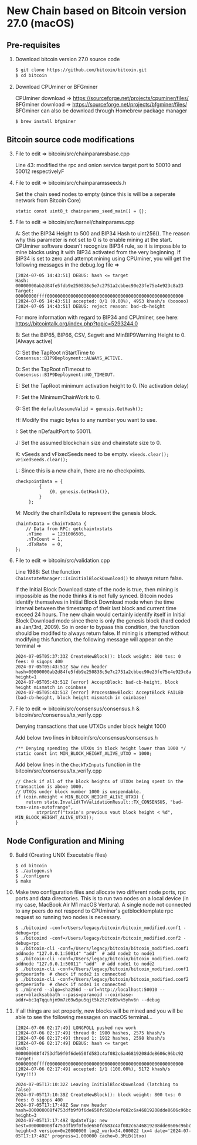 # New Chain based on Bitcoin version 27.0 (macOS)

## Pre-requisites
1. Download bitcoin version 27.0 source code
   
   ```bash
   $ git clone https://github.com/bitcoin/bitcoin.git
   $ cd bitcoin
   ```

2. Download CPUminer or BFGminer
   
   CPUminer download => https://sourceforge.net/projects/cpuminer/files/   
   BFGminer download => https://sourceforge.net/projects/bfgminer/files/   
   BFGminer can also be download through Homebrew package manager
   
   ```bash
   $ brew install bfgminer
   ```

## Bitcoin source code modifications
3. File to edit => bitcoin/src/chainparamsbase.cpp
   
   Line 43: modified the rpc and onion service target port to 50010 and 50012 respectivelyF

4. File to edit => bitcoin/src/chainparamsseeds.h

   Set the chain seed nodes to empty (since this is will be a seperate network from Bitcoin Core)

   ```
   static const uint8_t chainparams_seed_main[] = {};
   ```

5. File to edit => bitcoin/src/kernel/chainparams.cpp

   A: Set the BIP34 Height to 500 and BIP34 Hash to uint256(). The reason why this parameter is not set to 0 is to enable mining at the start.
      CPUminer software doesn't recognize BIP34 rule, so it is impossible to mine blocks using it with BIP34 activated from the very beginning.
      If BIP34 is set to zero and attempt mining using CPUminer, you will get the following messages in the debug.log file =>
      ```
      [2024-07-05 14:43:51] DEBUG: hash <= target
      Hash:   00000000ab2d84fe5fdb9e250838c5e7c2751a2cbbec90e23fe75e4e923c8a23
      Target: 00000000ffff0000000000000000000000000000000000000000000000000000
      [2024-07-05 14:43:51] accepted: 0/1 (0.00%), 4953 khash/s (booooo)
      [2024-07-05 14:43:51] DEBUG: reject reason: bad-cb-height
      ```
      For more information with regard to BIP34 and CPUminer, see here: https://bitcointalk.org/index.php?topic=5293244.0

   B: Set the BIP65, BIP66, CSV, Segwit and MinBIP9Warning Height to 0. (Always active)
   
   C: Set the TapRoot nStartTime to ``` Consensus::BIP9Deployment::ALWAYS_ACTIVE. ```
    
   D: Set the TapRoot nTimeout to ``` Consensus::BIP9Deployment::NO_TIMEOUT. ```
   
   E: Set the TapRoot minimum activation height to 0. (No activation delay)
   
   F: Set the MinimumChainWork to 0.
   
   G: Set the ``` defaultAssumeValid = genesis.GetHash(); ```
   
   H: Modify the magic bytes to any number you want to use.
   
   I: Set the nDefaultPort to 50011.
   
   J: Set the assumed blockchain size and chainstate size to 0.
   
   K: vSeeds and vFixedSeeds need to be empty. ``` vSeeds.clear(); vFixedSeeds.clear(); ```
   
   L: Since this is a new chain, there are no checkpoints.   
      ```
      checkpointData = {
               {
                   {0, genesis.GetHash()},
               }
           };
      ```
      
   M: Modify the chainTxData to represent the genesis block.
      ```
      chainTxData = ChainTxData {
          // Data from RPC: getchaintxstats
          .nTime    = 1231006505,
          .nTxCount = 1,
          .dTxRate  = 0,
      };
      ```

7. File to edit => bitcoin/src/validation.cpp   
   
   Line 1986: Set the function ```ChainstateManager::IsInitialBlockDownload()``` to always return false.
       
   If the Initial Block Download state of the node is true, then mining is impossible as the node thinks it is not fully synced.
   Bitcoin nodes identify themselves in Initial Block Download mode when the time interval between the timestamp of their last block
   and current time exceed 24 hours. The new chain would certainly identify itself in Initial Block Download mode since there is only
   the genesis block (hard coded as Jan/3rd, 2009). So in order to bypass this condition, the function should be modifed to always
   return false. If mining is attempted without modifying this function, the following message will appear on the terminal =>
   
   ```
   2024-07-05T05:37:33Z CreateNewBlock(): block weight: 800 txs: 0 fees: 0 sigops 400
   2024-07-05T05:43:51Z Saw new header hash=00000000ab2d84fe5fdb9e250838c5e7c2751a2cbbec90e23fe75e4e923c8a23 height=1
   2024-07-05T05:43:51Z [error] AcceptBlock: bad-cb-height, block height mismatch in coinbase
   2024-07-05T05:43:51Z [error] ProcessNewBlock: AcceptBlock FAILED (bad-cb-height, block height mismatch in coinbase)
   ```

8. File to edit => bitcoin/src/consensus/consensus.h & bitcoin/src/consensus/tx_verify.cpp
   
   Denying transactions that use UTXOs under block height 1000

   Add below two lines in bitcoin/src/consensus/consensus.h
   ```
   /** Denying spending the UTXOs in block height lower than 1000 */
   static const int MIN_BLOCK_HEIGHT_ALIVE_UTXO = 1000;
   ```

   Add below lines in the ```CheckTxInputs``` function in the bitcoin/src/consensus/tx_verify.cpp   
   ```
   // Check if all of the block heights of UTXOs being spent in the transaction is above 1000.
   // UTXOs under block number 1000 is unspendable.
   if (coin.nHeight < MIN_BLOCK_HEIGHT_ALIVE_UTXO) {
       return state.Invalid(TxValidationResult::TX_CONSENSUS, "bad-txns-vins-outofrange", 
           strprintf("txvin's previous vout block height < %d", MIN_BLOCK_HEIGHT_ALIVE_UTXO));
   }
   ```

## Node Configuration and Mining
9. Build (Creating UNIX Executable files)
   
   ```
   $ cd bitcoin
   $ ./autogen.sh
   $ ./configure
   $ make
   ```

10. Make two configuration files and allocate two different node ports, rpc ports and data directories. 
    This is to run two nodes on a local device (in my case, MacBook Air M1 macOS Ventura). A single node not connected to any peers do not
    respond to CPUminer's getblocktemplate rpc request so running two nodes is necessary.
   
    ```
    $ ./bitcoind -conf=/Users/legacy/bitcoin/bitcoin_modified.conf1 -debug=rpc
    $ ./bitcoind -conf=/Users/legacy/bitcoin/bitcoin_modified.conf2 -debug=rpc
    $ ./bitcoin-cli -conf=/Users/legacy/bitcoin/bitcoin_modified.conf1 addnode "127.0.0.1:50014" "add"  # add node2 to node1
    $ ./bitcoin-cli -conf=/Users/legacy/bitcoin/bitcoin_modified.conf2 addnode "127.0.0.1:50011" "add"  # add node1 to node2
    $ ./bitcoin-cli -conf=/Users/legacy/bitcoin/bitcoin_modified.conf1 getpeerinfo  # check if node2 is connected
    $ ./bitcoin-cli -conf=/Users/legacy/bitcoin/bitcoin_modified.conf2 getpeerinfo  # check if node1 is connected
    $ ./minerd --algo=sha256d --url=http://localhost:50010 --user=blacksabbath --pass=paranoid --coinbase-addr=bc1q7qquhjm9m7z69w5pu5qjt5k2tz7e89wk5yhv6n --debug
    ```

11. If all things are set properly, new blocks will be mined and you will be able to see the following messages on macOS terminal...

     ```
     [2024-07-06 02:17:49] LONGPOLL pushed new work
     [2024-07-06 02:17:49] thread 0: 1980 hashes, 2575 khash/s
     [2024-07-06 02:17:49] thread 1: 1912 hashes, 2598 khash/s
     [2024-07-06 02:17:49] DEBUG: hash <= target
     Hash:   000000008f4753dfb9f0f6de650fd583c4af082c6a46819208dde8606c96bc92
     Target: 00000000ffff0000000000000000000000000000000000000000000000000000
     [2024-07-06 02:17:49] accepted: 1/1 (100.00%), 5172 khash/s (yay!!!)
     ```

     ```
     2024-07-05T17:10:32Z Leaving InitialBlockDownload (latching to false)
     2024-07-05T17:10:39Z CreateNewBlock(): block weight: 800 txs: 0 fees: 0 sigops 400
     2024-07-05T17:17:49Z Saw new header hash=000000008f4753dfb9f0f6de650fd583c4af082c6a46819208dde8606c96bc92 height=3
     2024-07-05T17:17:49Z UpdateTip: new best=000000008f4753dfb9f0f6de650fd583c4af082c6a46819208dde8606c96bc92 height=3 version=0x20000000 log2_work=34.000022 tx=4 date='2024-07-05T17:17:49Z' progress=1.000000 cache=0.3MiB(1txo)
     ```












   


   
